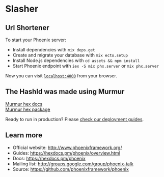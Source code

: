 # Slasher
## Url Shortener


To start your Phoenix server:

  * Install dependencies with `mix deps.get`
  * Create and migrate your database with `mix ecto.setup`
  * Install Node.js dependencies with `cd assets && npm install`
  * Start Phoenix endpoint with `iex -S mix phx.server` or `mix phx.server`

Now you can visit [`localhost:4000`](http://localhost:4000) from your browser.

## The HashId was made using Murmur
[Murmur hex docs](https://hexdocs.pm/murmur/Murmur.html)  
[Murmur hex package](https://hex.pm/packages/murmur)  

Ready to run in production? Please [check our deployment guides](https://hexdocs.pm/phoenix/deployment.html).

## Learn more

  * Official website: http://www.phoenixframework.org/
  * Guides: https://hexdocs.pm/phoenix/overview.html
  * Docs: https://hexdocs.pm/phoenix
  * Mailing list: http://groups.google.com/group/phoenix-talk
  * Source: https://github.com/phoenixframework/phoenix
  

